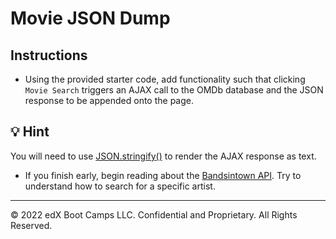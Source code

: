 # Movie JSON Dump

## Instructions

* Using the provided starter code, add functionality such that clicking `Movie Search` triggers an AJAX call to the OMDb database and the JSON response to be appended onto the page.

## 💡 Hint 

You will need to use [JSON.stringify()](https://developer.mozilla.org/en-US/docs/Web/JavaScript/Reference/Global_Objects/JSON/stringify) to render the AJAX response as text. 

* If you finish early, begin reading about the [Bandsintown API](https://app.swaggerhub.com/apis/Bandsintown/PublicAPI/3.0.0). Try to understand how to search for a specific artist.

---

© 2022 edX Boot Camps LLC. Confidential and Proprietary. All Rights Reserved.
